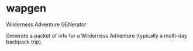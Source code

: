 # wapgen
Wilderness Adventure GENerator

Generate a packet of info for a Wilderness Adventure (typically a
multi-day backpack trip).
